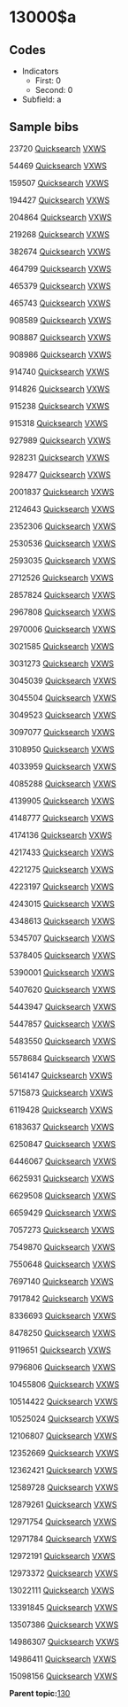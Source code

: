 # 13000$a

## Codes

-   Indicators
    -   First: 0
    -   Second: 0
-   Subfield: a

## Sample bibs

23720 [Quicksearch](https://search.library.yale.edu/catalog/23720) [VXWS](http://prodorbis.library.yale.edu:7014/vxws/GetHoldingsService?bibId=23720)

54469 [Quicksearch](https://search.library.yale.edu/catalog/54469) [VXWS](http://prodorbis.library.yale.edu:7014/vxws/GetHoldingsService?bibId=54469)

159507 [Quicksearch](https://search.library.yale.edu/catalog/159507) [VXWS](http://prodorbis.library.yale.edu:7014/vxws/GetHoldingsService?bibId=159507)

194427 [Quicksearch](https://search.library.yale.edu/catalog/194427) [VXWS](http://prodorbis.library.yale.edu:7014/vxws/GetHoldingsService?bibId=194427)

204864 [Quicksearch](https://search.library.yale.edu/catalog/204864) [VXWS](http://prodorbis.library.yale.edu:7014/vxws/GetHoldingsService?bibId=204864)

219268 [Quicksearch](https://search.library.yale.edu/catalog/219268) [VXWS](http://prodorbis.library.yale.edu:7014/vxws/GetHoldingsService?bibId=219268)

382674 [Quicksearch](https://search.library.yale.edu/catalog/382674) [VXWS](http://prodorbis.library.yale.edu:7014/vxws/GetHoldingsService?bibId=382674)

464799 [Quicksearch](https://search.library.yale.edu/catalog/464799) [VXWS](http://prodorbis.library.yale.edu:7014/vxws/GetHoldingsService?bibId=464799)

465379 [Quicksearch](https://search.library.yale.edu/catalog/465379) [VXWS](http://prodorbis.library.yale.edu:7014/vxws/GetHoldingsService?bibId=465379)

465743 [Quicksearch](https://search.library.yale.edu/catalog/465743) [VXWS](http://prodorbis.library.yale.edu:7014/vxws/GetHoldingsService?bibId=465743)

908589 [Quicksearch](https://search.library.yale.edu/catalog/908589) [VXWS](http://prodorbis.library.yale.edu:7014/vxws/GetHoldingsService?bibId=908589)

908887 [Quicksearch](https://search.library.yale.edu/catalog/908887) [VXWS](http://prodorbis.library.yale.edu:7014/vxws/GetHoldingsService?bibId=908887)

908986 [Quicksearch](https://search.library.yale.edu/catalog/908986) [VXWS](http://prodorbis.library.yale.edu:7014/vxws/GetHoldingsService?bibId=908986)

914740 [Quicksearch](https://search.library.yale.edu/catalog/914740) [VXWS](http://prodorbis.library.yale.edu:7014/vxws/GetHoldingsService?bibId=914740)

914826 [Quicksearch](https://search.library.yale.edu/catalog/914826) [VXWS](http://prodorbis.library.yale.edu:7014/vxws/GetHoldingsService?bibId=914826)

915238 [Quicksearch](https://search.library.yale.edu/catalog/915238) [VXWS](http://prodorbis.library.yale.edu:7014/vxws/GetHoldingsService?bibId=915238)

915318 [Quicksearch](https://search.library.yale.edu/catalog/915318) [VXWS](http://prodorbis.library.yale.edu:7014/vxws/GetHoldingsService?bibId=915318)

927989 [Quicksearch](https://search.library.yale.edu/catalog/927989) [VXWS](http://prodorbis.library.yale.edu:7014/vxws/GetHoldingsService?bibId=927989)

928231 [Quicksearch](https://search.library.yale.edu/catalog/928231) [VXWS](http://prodorbis.library.yale.edu:7014/vxws/GetHoldingsService?bibId=928231)

928477 [Quicksearch](https://search.library.yale.edu/catalog/928477) [VXWS](http://prodorbis.library.yale.edu:7014/vxws/GetHoldingsService?bibId=928477)

2001837 [Quicksearch](https://search.library.yale.edu/catalog/2001837) [VXWS](http://prodorbis.library.yale.edu:7014/vxws/GetHoldingsService?bibId=2001837)

2124643 [Quicksearch](https://search.library.yale.edu/catalog/2124643) [VXWS](http://prodorbis.library.yale.edu:7014/vxws/GetHoldingsService?bibId=2124643)

2352306 [Quicksearch](https://search.library.yale.edu/catalog/2352306) [VXWS](http://prodorbis.library.yale.edu:7014/vxws/GetHoldingsService?bibId=2352306)

2530536 [Quicksearch](https://search.library.yale.edu/catalog/2530536) [VXWS](http://prodorbis.library.yale.edu:7014/vxws/GetHoldingsService?bibId=2530536)

2593035 [Quicksearch](https://search.library.yale.edu/catalog/2593035) [VXWS](http://prodorbis.library.yale.edu:7014/vxws/GetHoldingsService?bibId=2593035)

2712526 [Quicksearch](https://search.library.yale.edu/catalog/2712526) [VXWS](http://prodorbis.library.yale.edu:7014/vxws/GetHoldingsService?bibId=2712526)

2857824 [Quicksearch](https://search.library.yale.edu/catalog/2857824) [VXWS](http://prodorbis.library.yale.edu:7014/vxws/GetHoldingsService?bibId=2857824)

2967808 [Quicksearch](https://search.library.yale.edu/catalog/2967808) [VXWS](http://prodorbis.library.yale.edu:7014/vxws/GetHoldingsService?bibId=2967808)

2970006 [Quicksearch](https://search.library.yale.edu/catalog/2970006) [VXWS](http://prodorbis.library.yale.edu:7014/vxws/GetHoldingsService?bibId=2970006)

3021585 [Quicksearch](https://search.library.yale.edu/catalog/3021585) [VXWS](http://prodorbis.library.yale.edu:7014/vxws/GetHoldingsService?bibId=3021585)

3031273 [Quicksearch](https://search.library.yale.edu/catalog/3031273) [VXWS](http://prodorbis.library.yale.edu:7014/vxws/GetHoldingsService?bibId=3031273)

3045039 [Quicksearch](https://search.library.yale.edu/catalog/3045039) [VXWS](http://prodorbis.library.yale.edu:7014/vxws/GetHoldingsService?bibId=3045039)

3045504 [Quicksearch](https://search.library.yale.edu/catalog/3045504) [VXWS](http://prodorbis.library.yale.edu:7014/vxws/GetHoldingsService?bibId=3045504)

3049523 [Quicksearch](https://search.library.yale.edu/catalog/3049523) [VXWS](http://prodorbis.library.yale.edu:7014/vxws/GetHoldingsService?bibId=3049523)

3097077 [Quicksearch](https://search.library.yale.edu/catalog/3097077) [VXWS](http://prodorbis.library.yale.edu:7014/vxws/GetHoldingsService?bibId=3097077)

3108950 [Quicksearch](https://search.library.yale.edu/catalog/3108950) [VXWS](http://prodorbis.library.yale.edu:7014/vxws/GetHoldingsService?bibId=3108950)

4033959 [Quicksearch](https://search.library.yale.edu/catalog/4033959) [VXWS](http://prodorbis.library.yale.edu:7014/vxws/GetHoldingsService?bibId=4033959)

4085288 [Quicksearch](https://search.library.yale.edu/catalog/4085288) [VXWS](http://prodorbis.library.yale.edu:7014/vxws/GetHoldingsService?bibId=4085288)

4139905 [Quicksearch](https://search.library.yale.edu/catalog/4139905) [VXWS](http://prodorbis.library.yale.edu:7014/vxws/GetHoldingsService?bibId=4139905)

4148777 [Quicksearch](https://search.library.yale.edu/catalog/4148777) [VXWS](http://prodorbis.library.yale.edu:7014/vxws/GetHoldingsService?bibId=4148777)

4174136 [Quicksearch](https://search.library.yale.edu/catalog/4174136) [VXWS](http://prodorbis.library.yale.edu:7014/vxws/GetHoldingsService?bibId=4174136)

4217433 [Quicksearch](https://search.library.yale.edu/catalog/4217433) [VXWS](http://prodorbis.library.yale.edu:7014/vxws/GetHoldingsService?bibId=4217433)

4221275 [Quicksearch](https://search.library.yale.edu/catalog/4221275) [VXWS](http://prodorbis.library.yale.edu:7014/vxws/GetHoldingsService?bibId=4221275)

4223197 [Quicksearch](https://search.library.yale.edu/catalog/4223197) [VXWS](http://prodorbis.library.yale.edu:7014/vxws/GetHoldingsService?bibId=4223197)

4243015 [Quicksearch](https://search.library.yale.edu/catalog/4243015) [VXWS](http://prodorbis.library.yale.edu:7014/vxws/GetHoldingsService?bibId=4243015)

4348613 [Quicksearch](https://search.library.yale.edu/catalog/4348613) [VXWS](http://prodorbis.library.yale.edu:7014/vxws/GetHoldingsService?bibId=4348613)

5345707 [Quicksearch](https://search.library.yale.edu/catalog/5345707) [VXWS](http://prodorbis.library.yale.edu:7014/vxws/GetHoldingsService?bibId=5345707)

5378405 [Quicksearch](https://search.library.yale.edu/catalog/5378405) [VXWS](http://prodorbis.library.yale.edu:7014/vxws/GetHoldingsService?bibId=5378405)

5390001 [Quicksearch](https://search.library.yale.edu/catalog/5390001) [VXWS](http://prodorbis.library.yale.edu:7014/vxws/GetHoldingsService?bibId=5390001)

5407620 [Quicksearch](https://search.library.yale.edu/catalog/5407620) [VXWS](http://prodorbis.library.yale.edu:7014/vxws/GetHoldingsService?bibId=5407620)

5443947 [Quicksearch](https://search.library.yale.edu/catalog/5443947) [VXWS](http://prodorbis.library.yale.edu:7014/vxws/GetHoldingsService?bibId=5443947)

5447857 [Quicksearch](https://search.library.yale.edu/catalog/5447857) [VXWS](http://prodorbis.library.yale.edu:7014/vxws/GetHoldingsService?bibId=5447857)

5483550 [Quicksearch](https://search.library.yale.edu/catalog/5483550) [VXWS](http://prodorbis.library.yale.edu:7014/vxws/GetHoldingsService?bibId=5483550)

5578684 [Quicksearch](https://search.library.yale.edu/catalog/5578684) [VXWS](http://prodorbis.library.yale.edu:7014/vxws/GetHoldingsService?bibId=5578684)

5614147 [Quicksearch](https://search.library.yale.edu/catalog/5614147) [VXWS](http://prodorbis.library.yale.edu:7014/vxws/GetHoldingsService?bibId=5614147)

5715873 [Quicksearch](https://search.library.yale.edu/catalog/5715873) [VXWS](http://prodorbis.library.yale.edu:7014/vxws/GetHoldingsService?bibId=5715873)

6119428 [Quicksearch](https://search.library.yale.edu/catalog/6119428) [VXWS](http://prodorbis.library.yale.edu:7014/vxws/GetHoldingsService?bibId=6119428)

6183637 [Quicksearch](https://search.library.yale.edu/catalog/6183637) [VXWS](http://prodorbis.library.yale.edu:7014/vxws/GetHoldingsService?bibId=6183637)

6250847 [Quicksearch](https://search.library.yale.edu/catalog/6250847) [VXWS](http://prodorbis.library.yale.edu:7014/vxws/GetHoldingsService?bibId=6250847)

6446067 [Quicksearch](https://search.library.yale.edu/catalog/6446067) [VXWS](http://prodorbis.library.yale.edu:7014/vxws/GetHoldingsService?bibId=6446067)

6625931 [Quicksearch](https://search.library.yale.edu/catalog/6625931) [VXWS](http://prodorbis.library.yale.edu:7014/vxws/GetHoldingsService?bibId=6625931)

6629508 [Quicksearch](https://search.library.yale.edu/catalog/6629508) [VXWS](http://prodorbis.library.yale.edu:7014/vxws/GetHoldingsService?bibId=6629508)

6659429 [Quicksearch](https://search.library.yale.edu/catalog/6659429) [VXWS](http://prodorbis.library.yale.edu:7014/vxws/GetHoldingsService?bibId=6659429)

7057273 [Quicksearch](https://search.library.yale.edu/catalog/7057273) [VXWS](http://prodorbis.library.yale.edu:7014/vxws/GetHoldingsService?bibId=7057273)

7549870 [Quicksearch](https://search.library.yale.edu/catalog/7549870) [VXWS](http://prodorbis.library.yale.edu:7014/vxws/GetHoldingsService?bibId=7549870)

7550648 [Quicksearch](https://search.library.yale.edu/catalog/7550648) [VXWS](http://prodorbis.library.yale.edu:7014/vxws/GetHoldingsService?bibId=7550648)

7697140 [Quicksearch](https://search.library.yale.edu/catalog/7697140) [VXWS](http://prodorbis.library.yale.edu:7014/vxws/GetHoldingsService?bibId=7697140)

7917842 [Quicksearch](https://search.library.yale.edu/catalog/7917842) [VXWS](http://prodorbis.library.yale.edu:7014/vxws/GetHoldingsService?bibId=7917842)

8336693 [Quicksearch](https://search.library.yale.edu/catalog/8336693) [VXWS](http://prodorbis.library.yale.edu:7014/vxws/GetHoldingsService?bibId=8336693)

8478250 [Quicksearch](https://search.library.yale.edu/catalog/8478250) [VXWS](http://prodorbis.library.yale.edu:7014/vxws/GetHoldingsService?bibId=8478250)

9119651 [Quicksearch](https://search.library.yale.edu/catalog/9119651) [VXWS](http://prodorbis.library.yale.edu:7014/vxws/GetHoldingsService?bibId=9119651)

9796806 [Quicksearch](https://search.library.yale.edu/catalog/9796806) [VXWS](http://prodorbis.library.yale.edu:7014/vxws/GetHoldingsService?bibId=9796806)

10455806 [Quicksearch](https://search.library.yale.edu/catalog/10455806) [VXWS](http://prodorbis.library.yale.edu:7014/vxws/GetHoldingsService?bibId=10455806)

10514422 [Quicksearch](https://search.library.yale.edu/catalog/10514422) [VXWS](http://prodorbis.library.yale.edu:7014/vxws/GetHoldingsService?bibId=10514422)

10525024 [Quicksearch](https://search.library.yale.edu/catalog/10525024) [VXWS](http://prodorbis.library.yale.edu:7014/vxws/GetHoldingsService?bibId=10525024)

12106807 [Quicksearch](https://search.library.yale.edu/catalog/12106807) [VXWS](http://prodorbis.library.yale.edu:7014/vxws/GetHoldingsService?bibId=12106807)

12352669 [Quicksearch](https://search.library.yale.edu/catalog/12352669) [VXWS](http://prodorbis.library.yale.edu:7014/vxws/GetHoldingsService?bibId=12352669)

12362421 [Quicksearch](https://search.library.yale.edu/catalog/12362421) [VXWS](http://prodorbis.library.yale.edu:7014/vxws/GetHoldingsService?bibId=12362421)

12589728 [Quicksearch](https://search.library.yale.edu/catalog/12589728) [VXWS](http://prodorbis.library.yale.edu:7014/vxws/GetHoldingsService?bibId=12589728)

12879261 [Quicksearch](https://search.library.yale.edu/catalog/12879261) [VXWS](http://prodorbis.library.yale.edu:7014/vxws/GetHoldingsService?bibId=12879261)

12971754 [Quicksearch](https://search.library.yale.edu/catalog/12971754) [VXWS](http://prodorbis.library.yale.edu:7014/vxws/GetHoldingsService?bibId=12971754)

12971784 [Quicksearch](https://search.library.yale.edu/catalog/12971784) [VXWS](http://prodorbis.library.yale.edu:7014/vxws/GetHoldingsService?bibId=12971784)

12972191 [Quicksearch](https://search.library.yale.edu/catalog/12972191) [VXWS](http://prodorbis.library.yale.edu:7014/vxws/GetHoldingsService?bibId=12972191)

12973372 [Quicksearch](https://search.library.yale.edu/catalog/12973372) [VXWS](http://prodorbis.library.yale.edu:7014/vxws/GetHoldingsService?bibId=12973372)

13022111 [Quicksearch](https://search.library.yale.edu/catalog/13022111) [VXWS](http://prodorbis.library.yale.edu:7014/vxws/GetHoldingsService?bibId=13022111)

13391845 [Quicksearch](https://search.library.yale.edu/catalog/13391845) [VXWS](http://prodorbis.library.yale.edu:7014/vxws/GetHoldingsService?bibId=13391845)

13507386 [Quicksearch](https://search.library.yale.edu/catalog/13507386) [VXWS](http://prodorbis.library.yale.edu:7014/vxws/GetHoldingsService?bibId=13507386)

14986307 [Quicksearch](https://search.library.yale.edu/catalog/14986307) [VXWS](http://prodorbis.library.yale.edu:7014/vxws/GetHoldingsService?bibId=14986307)

14986411 [Quicksearch](https://search.library.yale.edu/catalog/14986411) [VXWS](http://prodorbis.library.yale.edu:7014/vxws/GetHoldingsService?bibId=14986411)

15098156 [Quicksearch](https://search.library.yale.edu/catalog/15098156) [VXWS](http://prodorbis.library.yale.edu:7014/vxws/GetHoldingsService?bibId=15098156)

**Parent topic:**[130](../../tags/130/130.md)

